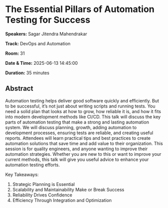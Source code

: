 # The Essential Pillars of Automation Testing for Success

**Speakers:** Sagar Jitendra Mahendrakar
                    
**Track:** DevOps and Automation
                    
**Room:** 31
                    
**Date & Time:** 2025-06-13 14:45:00
                    
**Duration:** 35 minutes
                    
## Abstract
                    
Automation testing helps deliver good software quickly and efficiently. But to be successful, it’s not just about writing scripts and running tests. You need a solid plan that looks at how to grow, how reliable it is, and how it fits into modern development methods like CI/CD.
This talk will discuss the key parts of automation testing that make a strong and lasting automation system. We will discuss planning, growth, adding automation to development processes, ensuring tests are reliable, and creating useful reports. Attendees will learn practical tips and best practices to create automation solutions that save time and add value to their organization.
This session is for quality engineers, and anyone wanting to improve their automation strategies. Whether you are new to this or want to improve your current methods, this talk will give you useful advice to enhance your automation testing efforts.

Key Takeaways:
1. Strategic Planning is Essential
2. Scalability and Maintainability Make or Break Success
3. Reliability Drives Confidence
4. Efficiency Through Integration and Optimization
